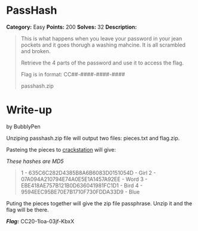# PassHash
**Category:** Easy
**Points:** 200
**Solves:** 32
**Description:**

>This is what happens when you leave your password in your jean pockets and it goes thorugh a washing mahcine. It is all scrambled and broken.
>
>Retrieve the 4 parts of the password and use it to access the flag.
>
>Flag is in format: CC##-####-####-####
>
>passhash.zip

# Write-up
by BubblyPen

Unziping passhash.zip file will output two files: pieces.txt and flag.zip.

Pasteing the pieces to [crackstation](https://www.crackstation.net) will give:

*These hashes are MD5*

>1 - 635C6C282D4385B8A6B6083D0151054D - Girl
>2 - 07A094A210794E74A0E5E1A1457A92EE - Word
>3 - EBE418AE757B121B0D636041981FC1D1 - Bird
>4 - 9594EEC95BE70E7B1710F730FDDA33D9 - Blue


Puting the pieces together will give the zip file passphrase. Unzip it and the flag will be there.


***Flag:*** CC20-1loa-03jf-KbxX
